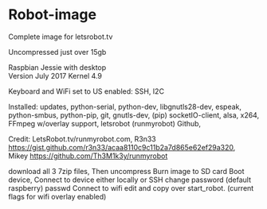 # Robot-image
Complete image for letsrobot.tv

Uncompressed just over 15gb

Raspbian Jessie with desktop  
Version July 2017 Kernel 4.9

Keyboard and WiFi set to US
enabled:  SSH, I2C

Installed:  updates, python-serial, python-dev, libgnutls28-dev, espeak, python-smbus, python-pip, git, gnutls-dev, (pip) socketIO-client, alsa, x264, FFmpeg w/overlay support, letsrobot (runmyrobot) Github,

Credit: LetsRobot.tv/runmyrobot.com, 
        R3n33 https://gist.github.com/r3n33/acaa8110c9c11b2a7d865e62ef29a320,  
        Mikey https://github.com/Th3M1k3y/runmyrobot

download all 3 7zip files, Then uncompress
Burn image to SD card
Boot device, Connect to device either locally or SSH
change password (default raspberry)  passwd
Connect to wifi
edit and copy over start_robot.   (current flags for wifi overlay enabled)


  
